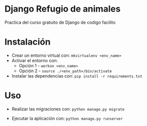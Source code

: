 # Django Refugio de animales
Practica del curso gratuito de Django de codigo facilito


# Instalación
- Crear un entorno virtual con: ```mkvirtualenv <env_name>```
- Activar el entorno con:
    - Opción 1 -  ```workon <env_name>```
    - Opción 2  - ```source ./<env_path>/bin/activate```
- Instalar las dependencias con: ```pip install -r requirements.txt```

# Uso
- Realizar las migraciones con: ```python manage.py migrate```
<!-- - Crear super user con: ```python manage.py createsuperuser``` -->
- Ejecutar la aplicación con: ```python manage.py runserver```